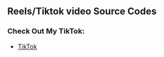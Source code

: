 ## Reels/Tiktok video Source Codes

### Check Out My TikTok:
- [TikTok](https://www.tiktok.com/@educsystemsuckssss)
